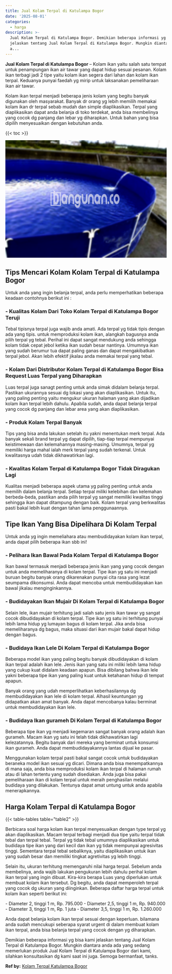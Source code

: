 ```yaml
---
title: Jual Kolam Terpal di Katulampa Bogor
date: '2025-08-01'
categories:
  - harga
description: >-
  Jual Kolam Terpal di Katulampa Bogor. Demikian beberapa informasi yg bisa kami
  jelaskan tentang Jual Kolam Terpal di Katulampa Bogor. Mungkin diantara anda
  a...
---
```


**Jual Kolam Terpal di Katulampa Bogor** – Kolam ikan yaitu salah satu tempat untuk penampungan ikan air tawar yang dapat hidup sesuai pesanan. Kolam ikan terbagi jadi 2 tipe yaitu kolam ikan segera dari lahan dan kolam ikan terpal. Keduanya punyai faedah yg mirip untuk laksanakan pemeliharaan ikan air tawar.

Kolam ikan terpal menjadi beberapa jenis kolam yang begitu banyak digunakan oleh masyarakat. Banyak dr orang yg lebih memilih memakai kolam ikan dr terpal sebab mudah dan simple diaplikasikan. Terpal yang diaplikasikan dapat anda belanja di toko terdekat, anda bisa membelinya yang cocok dg panjang dan lebar yg diharapkan. Untuk bahan yang bisa dipilih menyesuaikan dengan kebutuhan anda.

{{< toc >}}

![Jual Kolam Terpal di Katulampa Bogor](/images/jual-kolam-terpal-57.png)

## Tips Mencari Kolam Kolam Terpal di Katulampa Bogor

Untuk anda yang ingin belanja terpal, anda perlu memperhatikan beberapa keadaan contohnya berikut ini :

### \- Kualitas Kolam Dari Toko Kolam Terpal di Katulampa Bogor Teruji

Tebal tipisnya terpal juga wajib anda amati. Ada terpal yg tidak tipis dengan ada yang tipis. untuk memproduksi kolam ikan, alangkah bagusnya anda pilih terpal yg tebal. Perihal ini dapat sangat mendukung anda sehingga kolam tidak cepat jebol ketika ikan sudah besar nantinya. Umumnya ikan yang sudah berumur tua dapat paling ganas dan dapat mengakibatkan terpal jebol. Akan lebih efektif jikalau anda memakai terpal yang tebal.

### \- Kolam Dari Distributor Kolam Terpal di Katulampa Bogor Bisa Request Luas Terpal yang Diharapkan

Luas terpal juga sanagt penting untuk anda simak didalam belanja terpal. Pastikan ukurannya sesuai dg lokasi yang akan diaplikasikan. Untuk itu, yang paling penting yaitu mengukur ukuran halaman yang akan dijadikan kolam ikan terpal lebih dahulu. Apabila sudah, anda dapat belanja terpal yang cocok dg panjang dan lebar area yang akan diaplikasikan.

### \- Produk Kolam Terpal Banyak

Tips yang bisa anda lakukan setelah itu yakni menentukan merk terpal. Ada banyak sekali brand terpal yg dapat dipilih, tiap-tiap terpal mempunyai keistimewaan dan kelemahannya masing-masing. Umumnya, terpal yg memiliki harga mahal ialah merk terpal yang sudah terkenal. Untuk kwalitasnya udah tidak dikhawatirkan lagi.

### \- Kwalitas Kolam Terpal di Katulampa Bogor Tidak Diragukan Lagi

Kualitas menjadi beberapa aspek utama yg paling penting untuk anda memilih dalam belanja terpal. Setiap terpal miliki kelebihan dan kelemahan berbeda-beda, pastikan anda pilih terpal yg sangat memiliki kwalitas tinggi sehingga ikan dapat ditampung dengan baik. Kolam terpal yang berkwalitas pasti bakal lebih kuat dengan tahan lama penggunaannya.

## Tipe Ikan Yang Bisa Dipelihara Di Kolam Terpal

Untuk anda yg ingin memeliahara atau membudidayakan kolam ikan terpal, anda dapat pilih beberapa ikan sbb ini!

### \- Pelihara Ikan Bawal Pada Kolam Terpal di Katulampa Bogor

Ikan bawal termasuk menjadi beberapa jenis ikan yang yang cocok dengan untuk anda memeliharanya di kolam terpal. Tipe ikan yg satu ini menjadi buruan begitu banyak orang dikarenakan punyai cita rasa yang lezat seumpama dikonsumsi. Anda dapat mencoba untuk membudidayakan kan bawal jikalau menginginkannya.

### \- Budidayakan Ikan Mujair Di Kolam Terpal di Katulampa Bogor

Selain lele, ikan mujair terhitung jadi salah satu jenis ikan tawar yg sangat cocok dibudidayakan di kolam terpal. Tipe ikan yg satu ini terhitung punyai lebih lama hidup yg lumayan bagus di kolam terpal. Jika anda bisa memeliharanya dg bagus, maka situasi dari ikan mujair bakal dapat hidup dengan bagus.

### \- Budidaya Ikan Lele Di Kolam Terpal di Katulampa Bogor

Beberapa model ikan yang paling begitu banyak dibudidayakan di kolam ikan terpal adalah ikan lele. Jenis ikan yang satu ini miliki lebih lama hidup yang cukup kuat didalam keadaan apapun. Bisa dibilang bahwa ikan lele yakni beberapa tipe ikan yang paling kuat untuk ketahanan hidup di tempat apapun.

Banyak orang yang udah memperlihatkan keberhasilannya dg membudidayakan ikan lele di kolam terpal. Alhasil keuntungan yg didapatkan akan amat banyak. Anda dapat mencobanya kalau berminat untuk membudidayakan ikan lele.

### \- Budidaya Ikan gurameh Di Kolam Terpal di Katulampa Bogor

Beberapa tipe ikan yg menjadi kegemaran sangat banyak orang adalah ikan gurameh. Macam ikan yg satu ini telah tidak dikhawatirkan lagi kelezatannya. Begitu banyak dari mereka yang berminat untuk konsumsi ikan gurameh. Anda dapat membudidayakannya lantas dijual ke pasar.

Menggunakan kolam terpal pasti bakal sangat cocok untuk budidayakan beraneka model ikan sesuai yg dicari. Dimana anda bisa menempatkannya di mana saja, anda bisa memproduksi kolam ikan terpal di halaman rumah atau di lahan tertentu yang sudah disediakan. Anda juga bisa pakai pemeliharaan ikan di kolam terpal untuk meraih penghasilan melalui budidaya yang dilakukan. Tentunya dapat amat untung untuk anda apabila menerapkannya.

## Harga Kolam Terpal di Katulampa Bogor

{{< table-tables table="table2" >}}

Berbicara soal harga kolam ikan terpal menyesuaikan dengan type terpal yg akan diaplikasikan. Macam terpal terbagi menjadi dua tipe yaitu terpal tidak tebal dan terpal tebal. Terpal yg tidak tebal umumnya diaplikasikan untuk budidaya tipe ikan yang dari kecil dan ikan yg tidak mempunyai agresivitas tinggi. Sementara terpal tebal sebaliknya, yaitu diaplikasikan untuk ikan yang sudah besar dan memiliki tingkat agretivitas yg lebih tinggi.

Selain itu, ukuran terhitung memengaruhi nilai harga terpal. Sebelum anda membelinya, anda wajib lakukan pengukuran lebih dahulu perihal kolam ikan terpal yang ingin dibuat. Kira-kira berapa Luas yang diperlukan untuk membuat kolam ikan tersebut. Dg begitu, anda dapat memperoleh terpal yang cocok dg ukuran yang diinginkan. Beberapa daftar harga terpal untuk kolam ikan seperti berikut ini:

\- Diameter 2, tinggi 1 m, Rp. 795.000 - Diameter 2,5, tinggi 1 m, Rp. 940.000 - Diameter 3, tinggi 1 m, Rp. 1 juta - Diameter 3,5, tinggi 1 m, Rp. 1.260.000

Anda dapat belanja kolam ikan terpal sesuai dengan keperluan. bilamana anda sudah mencukupi seberapa syarat urgent di dalam membuat kolam ikan terpal, anda bisa belanja terpal yang cocok dengan yg diharapkan.

Demikian beberapa informasi yg bisa kami jelaskan tentang Jual Kolam Terpal di Katulampa Bogor. Mungkin diantara anda ada yang sedang memerlukan produk Jual Kolam Terpal di Katulampa Bogor dari kami, silahkan konsultasikan dg kami saat ini juga. Semoga bermanfaat, tanks.

**Ref by:** [Kolam Terpal Katulampa Bogor](https://id.wikipedia.org/wiki/Kolam)
